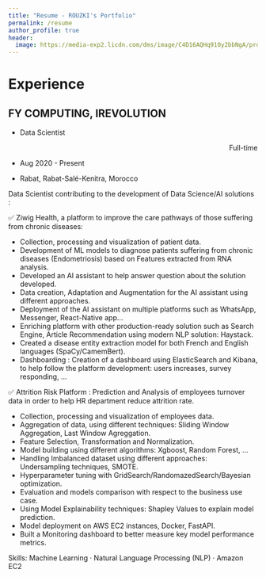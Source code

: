 ```yaml
---
title: "Resume - ROUZKI's Portfolio"
permalink: /resume
author_profile: true
header:
  image: https://media-exp2.licdn.com/dms/image/C4D16AQHq910y2bbNgA/profile-displaybackgroundimage-shrink_350_1400/0/1590682525479?e=1662595200&v=beta&t=Bj72v75Qzz-IZXyE9YUkokJ6m99hldg2CwBwq8zP_fQ
---
```



# Experience

## FY COMPUTING, IREVOLUTION
 - Data Scientist <div align="right"> Full-time </div>

- Aug 2020 - Present
- Rabat, Rabat-Salé-Kenitra, Morocco


Data Scientist contributing to the development of Data Science/AI solutions : 

✅ Ziwig Health, a platform to improve the care pathways of those suffering from chronic diseases:

* Collection, processing and visualization of patient data.
* Development of ML models to diagnose patients suffering from chronic diseases (Endometriosis) based on Features extracted from RNA analysis.
* Developed an AI assistant to help answer question about the solution developed.
* Data creation, Adaptation and Augmentation for the AI assistant using different approaches.
* Deployment of the AI assistant on multiple platforms such as WhatsApp, Messenger, React-Native app…
* Enriching platform with other production-ready solution such as Search Engine, Article Recommendation using modern NLP solution: Haystack.
* Created a disease entity extraction model for both French and English languages ​​(SpaCy/CamemBert).
* Dashboarding : Creation of a dashboard using ElasticSearch and Kibana, to help follow the platform development: users increases, survey responding, ...

✅ Attrition Risk Platform : Prediction and Analysis of employees turnover data in order to help HR department reduce attrition rate.
 * Collection, processing and visualization of employees data.
 * Aggregation of data, using different techniques: Sliding Window Aggregation, Last Window Agreggation.
 * Feature Selection, Transformation and Normalization.
 * Model building using different algorithms: Xgboost, Random Forest, ...
 * Handling Imbalanced dataset using different approaches: Undersampling techniques, SMOTE.
 * Hyperparameter tuning with GridSearch/RandomazedSearch/Bayesian optimization.
 * Evaluation and models comparison with respect to the business use case.
 * Using Model Explainability techniques: Shapley Values to explain model prediction.
 * Model deployment on AWS EC2 instances, Docker, FastAPI.
 * Built a Monitoring dashboard to better measure key model performance metrics.

Skills: Machine Learning · Natural Language Processing (NLP) · Amazon EC2